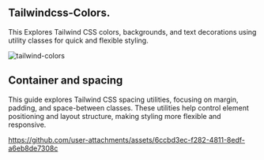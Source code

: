 ## Tailwindcss-Colors.

This Explores Tailwind CSS colors, backgrounds, and text decorations using utility classes for quick and flexible styling.

![tailwind-colors](https://github.com/user-attachments/assets/353f3d7e-4ebc-4b5c-b691-b4427d9ba257)

## Container and spacing

This guide explores Tailwind CSS spacing utilities, focusing on margin, padding, and space-between classes. These utilities help control element positioning and layout structure, making styling more flexible and responsive.

https://github.com/user-attachments/assets/6ccbd3ec-f282-4811-8edf-a6eb8de7308c


